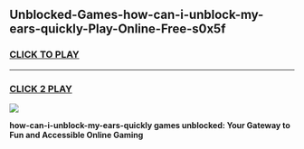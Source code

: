 
## Unblocked-Games-how-can-i-unblock-my-ears-quickly-Play-Online-Free-s0x5f
<h3>
<a href="https://premium76.site?title=how-can-i-unblock-my-ears-quickly&ref=26A">CLICK TO PLAY</a></h3>
<hr>

<h3>
<a href="https://premium76.site?title=how-can-i-unblock-my-ears-quickly&ref=26A">CLICK 2 PLAY</a>
  
</h3>

<a href="https://premium76.site?title=how-can-i-unblock-my-ears-quickly&ref=26A"><img src="https://clearcache.store/games.png"></a>


**how-can-i-unblock-my-ears-quickly games unblocked: Your Gateway to Fun and Accessible Online Gaming**
